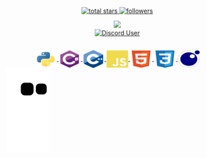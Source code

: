 <p align='center'>
    <a href='https://github.com/CookiesKush?tab=repositories&sort=stargazers'>
        <img alt='total stars' title='Total stars on GitHub' src='https://custom-icon-badges.herokuapp.com/badge/dynamic/json?logo=star&color=55960c&labelColor=488207&label=Stars&style=for-the-badge&query=%24.stars&url=https://api.github-star-counter.workers.dev/user/CookiesKush'/>
    </a>
    <a href='https://github.com/CookiesKush?tab=followers'>
        <img alt='followers' title='Follow Me on GitHub' src='https://custom-icon-badges.herokuapp.com/github/followers/CookiesKush?color=236ad3&labelColor=1155ba&style=for-the-badge&logo=person-add&label=Follow&logoColor=white'/>
    </a>
</p>
<p align="middle">
    <img src='https://github-readme-streak-stats.herokuapp.com?user=CookiesKush&theme=onedark_duo&hide_border=true&date_format=j%20M%5B%20Y%5D'/>
    <br>
    <a href='http://cookiesservices.xyz'>
        <img alt='Discord User' src='https://discord.c99.nl/widget/theme-4/984231236262313994.png'/>
</p> 



<div style="display: inline_block" align="middle"><br>
    <img align="center" alt="Rafa-Python" height="40" width="50" src="https://raw.githubusercontent.com/devicons/devicon/master/icons/python/python-original.svg">
    <img align="center" alt="Rafa-Csharp" height="40" width="50" src="https://raw.githubusercontent.com/devicons/devicon/master/icons/csharp/csharp-original.svg">
    <img align="center" alt="Rafa-CSS" height="40" width="50" src="https://raw.githubusercontent.com/devicons/devicon/master/icons/cplusplus/cplusplus-original.svg">
    <img align="center" alt="Rafa-Js" height="40" width="50" src="https://raw.githubusercontent.com/devicons/devicon/master/icons/javascript/javascript-plain.svg">
    <img align="center" alt="Rafa-HTML" height="40" width="50" src="https://raw.githubusercontent.com/devicons/devicon/master/icons/html5/html5-original.svg">
    <img align="center" alt="Rafa-CSS" height="40" width="50" src="https://raw.githubusercontent.com/devicons/devicon/master/icons/css3/css3-original.svg">
    <img align="center" alt="Rafa-CSS" height="40" width="50" src="https://raw.githubusercontent.com/devicons/devicon/master/icons/lua/lua-original.svg">
</div>


  <a href='https://github.com/Callumgm'>
        <img alt='Snake Animation' src='https://github.com/rafaballerini/rafaballerini/blob/output/github-contribution-grid-snake.svg'/>
